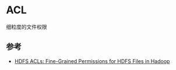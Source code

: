 # ACL

细粒度的文件权限

## 参考

* [HDFS ACLs: Fine-Grained Permissions for HDFS Files in Hadoop](https://hortonworks.com/blog/hdfs-acls-fine-grained-permissions-hdfs-files-hadoop/)
